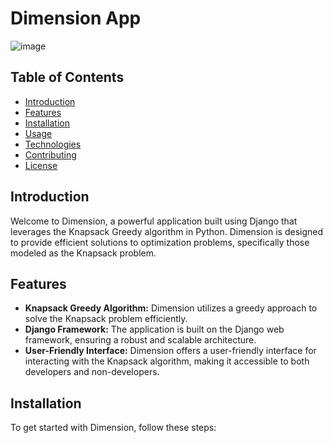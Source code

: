 # Dimension App
![image](https://github.com/Rahmn-Dev/Dimension-Django/assets/66931894/fe29b3c3-088b-4379-aad5-cfde925ed06c)

## Table of Contents
- [Introduction](#introduction)
- [Features](#features)
- [Installation](#installation)
- [Usage](#usage)
- [Technologies](#technologies)
- [Contributing](#contributing)
- [License](#license)

## Introduction
Welcome to Dimension, a powerful application built using Django that leverages the Knapsack Greedy algorithm in Python. Dimension is designed to provide efficient solutions to optimization problems, specifically those modeled as the Knapsack problem.

## Features
- **Knapsack Greedy Algorithm:** Dimension utilizes a greedy approach to solve the Knapsack problem efficiently.
- **Django Framework:** The application is built on the Django web framework, ensuring a robust and scalable architecture.
- **User-Friendly Interface:** Dimension offers a user-friendly interface for interacting with the Knapsack algorithm, making it accessible to both developers and non-developers.

## Installation
To get started with Dimension, follow these steps:
